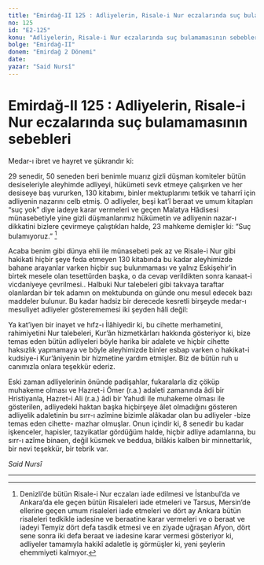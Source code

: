 ```yaml
---
title: "Emirdağ-II 125 : Adliyelerin, Risale-i Nur eczalarında suç bulamamasının sebebleri"
no: 125
id: "E2-125"
konu: "Adliyelerin, Risale-i Nur eczalarında suç bulamamasının sebebleri"
bolge: "Emirdağ-II"
donem: "Emirdağ 2 Dönemi"
date: 
yazar: "Said Nursî"
---
```


# Emirdağ-II 125 : Adliyelerin, Risale-i Nur eczalarında suç bulamamasının sebebleri

<p class="takdim">Medar-ı ibret ve hayret ve şükrandır ki:</p>

29 senedir, 50 seneden beri benimle muarız gizli düşman komiteler bütün desiseleriyle aleyhimde adliyeyi, hükümeti sevk etmeye çalışırken ve her desiseye baş vururken, 130 kitabımı, binler mektuplarımı tetkik ve taharrî için adliyenin nazarını celb etmiş. O adliyeler, beşi kat’î beraat ve umum kitapları “suç yok” diye iadeye karar vermeleri ve geçen Malatya Hâdisesi münasebetiyle yine gizli düşmanlarımız hükümetin ve adliyenin nazar-ı dikkatini bizlere çevirmeye çalıştıkları halde, 23 mahkeme demişler ki: “Suç bulamıyoruz.” [^1]

Acaba benim gibi dünya ehli ile münasebeti pek az ve Risale-i Nur gibi hakikati hiçbir şeye feda etmeyen 130 kitabında bu kadar aleyhimizde bahane arayanlar varken hiçbir suç bulunmaması ve yalnız Eskişehir’in birtek mesele olan tesettürden başka, o da cevap verildikten sonra kanaat-i vicdaniyeye çevrilmesi.. Halbuki Nur talebeleri gibi takvaya taraftar olanlardan bir tek adamın on mektubunda on günde onu mesul edecek bazı maddeler bulunur. Bu kadar hadsiz bir derecede kesretli birşeyde medar-ı mesuliyet adliyeler gösterememesi iki şeyden hâli değil:

Ya kat’iyen bir inayet ve hıfz-ı İlâhiyedir ki, bu cihette merhametini, rahimiyetini Nur talebeleri, Kur’ân hizmetkârları hakkında gösteriyor ki, bize temas eden bütün adliyeleri böyle harika bir adalete ve hiçbir cihette haksızlık yapmamaya ve böyle aleyhimizde binler esbap varken o hakikat-i kudsiye-i Kur’âniyenin bir hizmetine yardım etmişler. Biz de bütün ruh u canımızla onlara teşekkür ederiz.

Eski zaman adliyelerinin önünde padişahlar, fukaralarla diz çöküp muhakeme olması ve Hazret-i Ömer (r.a.) adaleti zamanında âdi bir Hristiyanla, Hazret-i Ali (r.a.) âdi bir Yahudi ile muhakeme olması ile gösterilen, adliyedeki haktan başka hiçbirşeye âlet olmadığını gösteren adliyelik adaletinin bu sırr-ı azîmine bizimle alâkadar olan bu adliyeler -bize temas eden cihette- mazhar olmuşlar. Onun içindir ki, 8 senedir bu kadar işkenceler, hapisler, tazyikatlar gördüğüm halde, hiçbir adliye adamlarına, bu sırr-ı azîme binaen, değil küsmek ve beddua, bilâkis kalben bir minnettarlık, bir nevi teşekkür, bir tebrik var.

*Said Nursî*

***
[^1]: Denizli’de bütün Risale-i Nur eczaları iade edilmesi ve İstanbul’da ve Ankara’da ele geçen bütün Risaleleri iade etmeleri ve Tarsus, Mersin’de ellerine geçen umum risaleleri iade etmeleri ve dört ay Ankara bütün risaleleri tedkikle iadesine ve beraatine karar vermeleri ve o beraat ve iadeyi Temyiz dört defa tasdik etmesi ve en ziyade uğraşan Afyon, dört sene sonra iki defa beraat ve iadesine karar vermesi gösteriyor ki, adliyeler tamamıyla hakikî adaletle iş görmüşler ki, yeni şeylerin ehemmiyeti kalmıyor.
